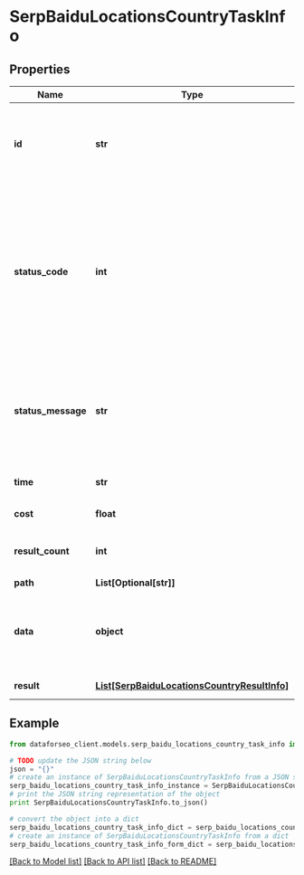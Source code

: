 # SerpBaiduLocationsCountryTaskInfo


## Properties

Name | Type | Description | Notes
------------ | ------------- | ------------- | -------------
**id** | **str** | task identifier unique task identifier in our system in the UUID format | [optional] 
**status_code** | **int** | status code of the task generated by DataForSEO, can be within the following range: 10000-60000 you can find the full list of the response codes here | [optional] 
**status_message** | **str** | informational message of the task you can find the full list of general informational messages here | [optional] 
**time** | **str** | execution time, seconds | [optional] 
**cost** | **float** | total tasks cost, USD | [optional] 
**result_count** | **int** | number of elements in the result array | [optional] 
**path** | **List[Optional[str]]** | URL path | [optional] 
**data** | **object** | contains the same parameters that you specified in the POST request | [optional] 
**result** | [**List[SerpBaiduLocationsCountryResultInfo]**](SerpBaiduLocationsCountryResultInfo.md) | array of results | [optional] 

## Example

```python
from dataforseo_client.models.serp_baidu_locations_country_task_info import SerpBaiduLocationsCountryTaskInfo

# TODO update the JSON string below
json = "{}"
# create an instance of SerpBaiduLocationsCountryTaskInfo from a JSON string
serp_baidu_locations_country_task_info_instance = SerpBaiduLocationsCountryTaskInfo.from_json(json)
# print the JSON string representation of the object
print SerpBaiduLocationsCountryTaskInfo.to_json()

# convert the object into a dict
serp_baidu_locations_country_task_info_dict = serp_baidu_locations_country_task_info_instance.to_dict()
# create an instance of SerpBaiduLocationsCountryTaskInfo from a dict
serp_baidu_locations_country_task_info_form_dict = serp_baidu_locations_country_task_info.from_dict(serp_baidu_locations_country_task_info_dict)
```
[[Back to Model list]](../README.md#documentation-for-models) [[Back to API list]](../README.md#documentation-for-api-endpoints) [[Back to README]](../README.md)


